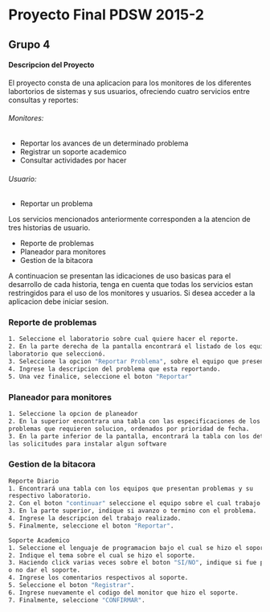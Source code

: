 # Proyecto Final PDSW 2015-2
## Grupo 4

#### Descripcion del Proyecto
El proyecto consta de una aplicacion para los monitores de los diferentes labortorios de sistemas y sus usuarios, ofreciendo cuatro servicios entre consultas y reportes:
###### Monitores:

  - Reportar los avances de un determinado problema
  - Registrar un soporte academico
  - Consultar actividades por hacer
   
  
###### Usuario:
  - Reportar un problema
  
Los servicios mencionados anteriormente corresponden a la atencion de tres historias de usuario. 
  - Reporte de problemas
  - Planeador para monitores
  - Gestion de la bitacora
  
A continuacion se presentan las idicaciones de uso basicas para el desarrollo de cada historia, tenga en cuenta que todas los servicios estan restringidos para el uso de los monitores y usuarios. Si desea acceder a la aplicacion debe iniciar sesion.
### Reporte de problemas
```sh
1. Seleccione el laboratorio sobre cual quiere hacer el reporte.
2. En la parte derecha de la pantalla encontrará el listado de los equipos del 
laboratorio que seleccionó.
3. Seleccione la opcion "Reportar Problema", sobre el equipo que presenta problemas
4. Ingrese la descripcion del problema que esta reportando.
5. Una vez finalice, seleccione el boton "Reportar" 
```
### Planeador para monitores
```sh
1. Seleccione la opcion de planeador
2. En la superior encontrara una tabla con las especificaciones de los 
problemas que requieren solucion, ordenados por prioridad de fecha.
3. En la parte inferior de la pantalla, encontrará la tabla con los detalles de 
las solicitudes para instalar algun software
```
### Gestion de la bitacora
```sh
Reporte Diario
1. Encontrará una tabla con los equipos que presentan problemas y su 
respectivo laboratorio.
2. Con el boton "continuar" seleccione el equipo sobre el cual trabajo.
3. En la parte superior, indique si avanzo o termino con el problema.
4. Ingrese la descripcion del trabajo realizado.
5. Finalmente, seleccione el boton "Reportar".
```
```sh
Soporte Academico
1. Seleccione el lenguaje de programacion bajo el cual se hizo el soporte. 
2. Indique el tema sobre el cual se hizo el soporte.
3. Haciendo click varias veces sobre el boton "SI/NO", indique si fue posible 
o no dar el soporte. 
4. Ingrese los comentarios respectivos al soporte.
5. Seleccione el boton "Registrar".
6. Ingrese nuevamente el codigo del monitor que hizo el soporte.
7. Finalmente, seleccione "CONFIRMAR".
```
